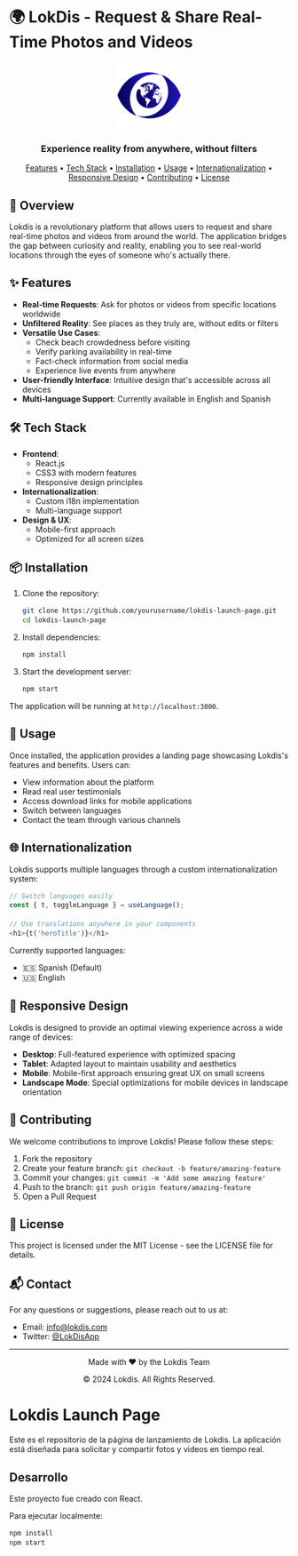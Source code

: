 # 🌍 LokDis - Request & Share Real-Time Photos and Videos

<div align="center">
  <img src="src/assets/images/logo_simple.png" alt="Lokdis Logo" width="120">
  <br>
  <h3>Experience reality from anywhere, without filters</h3>
</div>

<p align="center">
  <a href="#features">Features</a> •
  <a href="#tech-stack">Tech Stack</a> •
  <a href="#installation">Installation</a> •
  <a href="#usage">Usage</a> •
  <a href="#internationalization">Internationalization</a> •
  <a href="#responsive-design">Responsive Design</a> •
  <a href="#contributing">Contributing</a> •
  <a href="#license">License</a>
</p>

## 📱 Overview

Lokdis is a revolutionary platform that allows users to request and share real-time photos and videos from around the world. The application bridges the gap between curiosity and reality, enabling you to see real-world locations through the eyes of someone who's actually there.

## ✨ Features

- **Real-time Requests**: Ask for photos or videos from specific locations worldwide
- **Unfiltered Reality**: See places as they truly are, without edits or filters
- **Versatile Use Cases**:
  - Check beach crowdedness before visiting
  - Verify parking availability in real-time
  - Fact-check information from social media
  - Experience live events from anywhere
- **User-friendly Interface**: Intuitive design that's accessible across all devices
- **Multi-language Support**: Currently available in English and Spanish

## 🛠️ Tech Stack

- **Frontend**:
  - React.js
  - CSS3 with modern features
  - Responsive design principles
- **Internationalization**:
  - Custom i18n implementation
  - Multi-language support
- **Design & UX**:
  - Mobile-first approach
  - Optimized for all screen sizes

## 📦 Installation

1. Clone the repository:
   ```bash
   git clone https://github.com/yourusername/lokdis-launch-page.git
   cd lokdis-launch-page
   ```

2. Install dependencies:
   ```bash
   npm install
   ```

3. Start the development server:
   ```bash
   npm start
   ```

The application will be running at `http://localhost:3000`.

## 🚀 Usage

Once installed, the application provides a landing page showcasing Lokdis's features and benefits. Users can:

- View information about the platform
- Read real user testimonials
- Access download links for mobile applications
- Switch between languages
- Contact the team through various channels

## 🌐 Internationalization

Lokdis supports multiple languages through a custom internationalization system:

```javascript
// Switch languages easily
const { t, toggleLanguage } = useLanguage();

// Use translations anywhere in your components
<h1>{t('heroTitle')}</h1>
```

Currently supported languages:
- 🇪🇸 Spanish (Default)
- 🇺🇸 English

## 📱 Responsive Design

Lokdis is designed to provide an optimal viewing experience across a wide range of devices:

- **Desktop**: Full-featured experience with optimized spacing
- **Tablet**: Adapted layout to maintain usability and aesthetics
- **Mobile**: Mobile-first approach ensuring great UX on small screens
- **Landscape Mode**: Special optimizations for mobile devices in landscape orientation

## 👥 Contributing

We welcome contributions to improve Lokdis! Please follow these steps:

1. Fork the repository
2. Create your feature branch: `git checkout -b feature/amazing-feature`
3. Commit your changes: `git commit -m 'Add some amazing feature'`
4. Push to the branch: `git push origin feature/amazing-feature`
5. Open a Pull Request

## 📄 License

This project is licensed under the MIT License - see the LICENSE file for details.

## 📬 Contact

For any questions or suggestions, please reach out to us at:

- Email: [info@lokdis.com](mailto:info@lokdis.com)
- Twitter: [@LokDisApp](https://twitter.com/LokDisApp)

---

<div align="center">
  <p>Made with ❤️ by the Lokdis Team</p>
  <p>© 2024 Lokdis. All Rights Reserved.</p>
</div>

# Lokdis Launch Page

Este es el repositorio de la página de lanzamiento de Lokdis. La aplicación está diseñada para solicitar y compartir fotos y videos en tiempo real.

## Desarrollo

Este proyecto fue creado con React.

Para ejecutar localmente:

```bash
npm install
npm start
```
